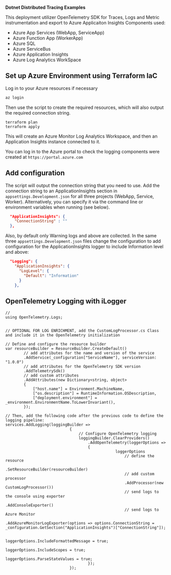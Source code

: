 **Dotnet Distributed Tracing Examples**

This deployment utilizer OpenTelemetry SDK for Traces, Logs and Metric instrumentation and export to Azure Applicaiton Insights
Components used:
* Azure App Services (WebApp, ServiceApp)
* Azure Function App (WorkerApp)
* Azure SQL
* Azure ServiceBus
* Azure Application Insights
* Azure Log Analytics WorkSpace

Set up Azure Environment using Terraform IaC
-------------------------------------------------------

Log in to your Azure resources if necessary

```powershell
az login
```

Then use the script to create the required resources, which will also output the required connection string.

```shell
terraform plan
terraform apply
```

This will create an Azure Monitor Log Analytics Workspace, and then an Application Insights instance connected to it.

You can log in to the Azure portal to check the logging components were created at `https://portal.azure.com`


Add configuration
-----------------

The script will output the connection string that you need to use. Add the connection string to an ApplicationInsights section in `appsettings.Development.json` for all three projects (WebApp, Service, Worker). Alternatively, you can specify it via the command line or environment variables when running (see below).

```json
  "ApplicationInsights": {
    "ConnectionString" : ""
  },
```

Also, by default only Warning logs and above are collected. In the same three `appsettings.Development.json` files change the configuration to add configuration for the ApplicationInsights logger to include Information level and above:

```json
  "Logging": {
    "ApplicationInsights": {
      "LogLevel": {
        "Default": "Information"
      }
    },
```

OpenTelemetry Logging with iLogger
----------------------------------

```dotnet
//
using OpenTelemetry.Logs;


// OPTIONAL FOR LOG ENRICHMENT, add the CustomLogProcessor.cs Class and include it in the OpenTelemetry initialization

// Define and configure the resource builder
var resourceBuilder = ResourceBuilder.CreateDefault()
        // add attributes for the name and version of the service
        .AddService(_configuration["ServiceName"], serviceVersion: "1.0.0")
        // add attributes for the OpenTelemetry SDK version
        .AddTelemetrySdk()
        // add custom attributes
        .AddAttributes(new Dictionary<string, object>
        {
            ["host.name"] = Environment.MachineName,
            ["os.description"] = RuntimeInformation.OSDescription,
            ["deployment.environment"] = _environment.EnvironmentName.ToLowerInvariant(),
        });

// Then, add the following code after the previous code to define the logging pipeline:
services.AddLogging(loggingBuilder =>
                            {
                                // Configure OpenTelemetry logging
                                loggingBuilder.ClearProviders()
                                    .AddOpenTelemetry(loggerOptions =>
                                    {                          
                                                loggerOptions
                                                    // define the resource
                                                    .SetResourceBuilder(resourceBuilder)
                                                    // add custom processor
                                                    .AddProcessor(new CustomLogProcessor())
                                                    // send logs to the console using exporter
                                                    .AddConsoleExporter()
                                                    // send logs to Azure Monitor
                                                    .AddAzureMonitorLogExporter(options => options.ConnectionString =  _configuration.GetSection("ApplicationInsights")["ConnectionString"]);

                                                loggerOptions.IncludeFormattedMessage = true;
                                                loggerOptions.IncludeScopes = true;
                                                loggerOptions.ParseStateValues = true;
                                    });
                            });




```